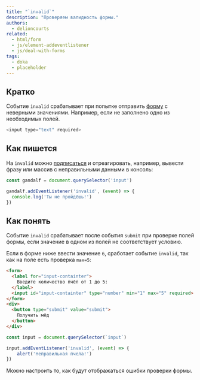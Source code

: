 ```yaml
---
title: "`invalid`"
description: "Проверяем валидность формы."
authors:
  - delioncourts
related:
  - html/form
  - js/element-addeventlistener
  - js/deal-with-forms
tags:
  - doka
  - placeholder
---
```


## Кратко

Событие `invalid` срабатывает при попытке отправить [форму](/html/form/) с неверными значениями. Например, если не заполнено одно из необходимых полей.

```js
<input type="text" required>
```

## Как пишется

На `invalid` можно [подписаться](/js/element-addeventlistener/) и отреагировать, например, вывести фразу или массив с неправильными данными в консоль:

```js
const gandalf = document.querySelector('input')

gandalf.addEventListener('invalid', (event) => {
  console.log('Ты не пройдёшь!')
})
```

## Как понять

Событие `invalid` срабатывает после события `submit` при проверке полей формы, если значение в одном из полей не соответствует условию.

Если в форме ниже ввести значение `6`, сработает событие `invalid`, так как на поле есть проверка `max=5`:

```html
<form>
  <label for="input-containter">
    Введите количество пчёл от 1 до 5:
  </label>
  <input id="input-containter" type="number" min="1" max="5" required>
</form>
<div>
  <button type="submit" value="submit">
    Получить мёд
  </button>
</div>
```

```js
const input = document.querySelector(`input`)

input.addEventListener('invalid', (event) => {
    alert('Неправильная пчела!')
})
```

Можно настроить то, как будут отображаться ошибки проверки формы.
